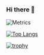 ### Hi there 👋

<!--
**kw35670/kw35670** is a ✨ _special_ ✨ repository because its `README.md` (this file) appears on your GitHub profile.

Here are some ideas to get you started:

- 🔭 I’m currently working on ...
- 🌱 I’m currently learning ...
- 👯 I’m looking to collaborate on ...
- 🤔 I’m looking for help with ...
- 💬 Ask me about ...
- 📫 How to reach me: ...
- 😄 Pronouns: ...
- ⚡ Fun fact: ...
-->

![Metrics](https://metrics.lecoq.io/kw35670?template=classic&isocalendar=1&languages=1&habits=1&repositories=1&base.indepth=false&base.hireable=false&repositories=100&repositories.batch=100&repositories.forks=false&repositories.affiliations=owner&isocalendar.duration=half-year&languages.limit=8&languages.threshold=0%25&languages.other=false&languages.colors=github&languages.sections=most-used&languages.indepth=false&languages.analysis.timeout=15&languages.categories=markup%2C%20programming&languages.recent.categories=markup%2C%20programming&languages.recent.load=300&languages.recent.days=14&habits.from=200&habits.days=14&habits.facts=true&habits.charts=false&habits.charts.type=classic&habits.trim=false&config.timezone=Asia%2FTokyo)

[![Top Langs](https://github-readme-stats.vercel.app/api/top-langs/?username=kw35670
)](https://github.com/anuraghazra/github-readme-stats)

[![trophy](https://github-profile-trophy.vercel.app/?username=kw35670&theme=onedark&column=7
)](https://github.com/ryo-ma/github-profile-trophy)

